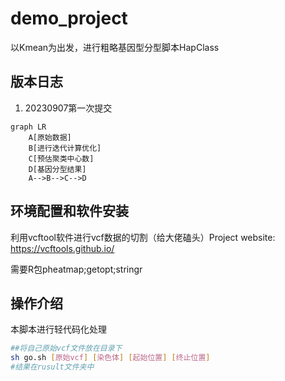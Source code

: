 



# demo_project

以Kmean为出发，进行粗略基因型分型脚本HapClass

## 版本日志

1. 20230907第一次提交

```mermaid
graph LR
	A[原始数据]
	B[进行迭代计算优化]
	C[预估聚类中心数]
	D[基因分型结果]
	A-->B-->C-->D
```

## 环境配置和软件安装

利用vcftool软件进行vcf数据的切割（给大佬磕头）Project website: https://vcftools.github.io/

需要R包pheatmap;getopt;stringr



## 操作介绍

本脚本进行轻代码化处理

```sh
##将自己原始vcf文件放在目录下
sh go.sh [原始vcf] [染色体] [起始位置] [终止位置]
#结果在rusult文件夹中
```

